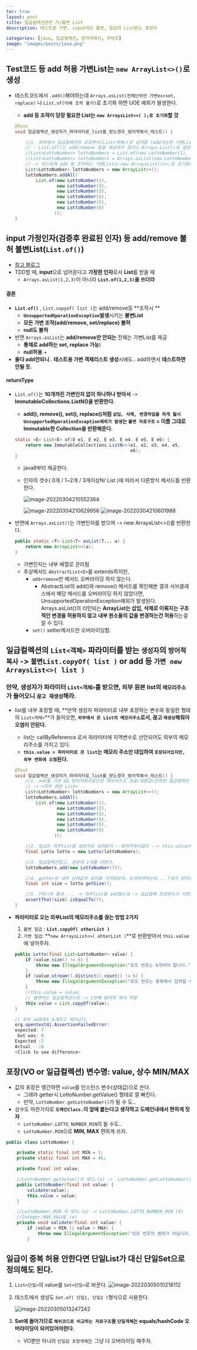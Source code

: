 ```yaml
---
toc: true
layout: post
title: 일급컬렉션관련 가/불변 List
description: 테스트용 가변, input대신 불변, 일급의 List받는 생성자

categories: [java, 일급컬렉션, 방어적복사, 우테코]
image: "images/posts/java.png"
---
```



## Test코드 등 add 허용 가변List는 `new ArrayList<>()`로 생성

- 테스트코드에서 `.add()`해야하는데 `Arrays.asList(전체단위만 가변ex>set, replace)` 나 `List.of(아예 조작 불가)`로 초기화 하면 UOE 예외가 발생한다.

    - **add 등 조작이 당장 필요한 List는 `new ArraysList<>( );로 초기화`할 것**

    ```java
    @Test
    void 일급컬렉션_생성자가_파라미터로_list를_받는경우_방어적복사_테스트() {
    
        //1. 외부에서 일급컬렉션의 포장변수(List<객체>)로 넘겨줄 [add가능한 가변List]를 생성
        // - List.of()는 add/remove 등을 제공하지 않으니 Arrays.List()로 생성했다가 UOE 뜸. 역시 불변
        //List<LottoNumber> lottoNumbers = List.of(new LottoNumber(1),
        //List<LottoNumber> lottoNumbers = Arrays.asList(new LottoNumber(1),
        // -> 테스트에 add 등 조작하는 가변List는 new ArraysList()<>;로 초기화해서 사용할 것
        List<LottoNumber> lottoNumbers = new ArrayList<>();
        lottoNumbers.addAll(
            List.of(new LottoNumber(1),
                    new LottoNumber(2),
                    new LottoNumber(3),
                    new LottoNumber(4),
                    new LottoNumber(5),
                    new LottoNumber(6)
                   ));
    }
    ```

    





## input 가정인자(검증후 완료된 인자) 등 add/remove 불허 불변List(`List.of()`)

- [참고 블로그](https://kim-jong-hyun.tistory.com/31)
- TDD할 때, **input**으로 넘어온다고 **가정한 인자**로서 **List**를 받을 때
    - `Arrays.asList(1,2,3)`이 아니라 **`List.of(1,2,3)`을 쓰더라**





#### 결론

- **`List.of()`** , `List.copyof( list )`는  add/remove등 **조작시 **
    - **`UnsupportedOperationException`발생**시키는 **불변List**
    - **모든 가변 조작(add/remove, set/replace) 불허**
    - **null도 불허**
- 반면 `Arrays.asList`는 **add/remove만 안되는** 전체는 가변List를 제공
    - **통채로 add하는 set, replace 가능**)
    - **null허용** + 
- **둘다 add안되니**.. **테스트용 가변 객체리스트 생성**시에도.. add하면서 **테스트하면 안될 듯.**



#### returnType

- `List.of()`는 **10개까진 가변인자 없이 하나하나 받아서** ->  **ImmutableCollections.ListN()을 반환한다.**

    - **add(), remove(), set(), replace()처럼 `삽입, 삭제, 변경작업을 하게 될시 UnsupportedOperationException예외가 발생`는 `불변 자료구조` = 이름 그대로 Immutable한 Collection을 반환해준다.**

    ```java
    static <E> List<E> of(E e1, E e2, E e3, E e4, E e5, E e6) {
        return new ImmutableCollections.ListN<>(e1, e2, e3, e4, e5,
                                                e6);
    }
    ```

    - java9부터 제공한다.

    - 인자의 갯수( 0개 / 1~2개 / 3개이상N/ List )에 따라서 다른방식 메서드를 반환한다.

        ![image-20220304210552364](https://raw.githubusercontent.com/is3js/screenshots/main/image-20220304210552364.png)

        ![image-20220304210629956](https://raw.githubusercontent.com/is3js/screenshots/main/image-20220304210629956.png)
        ![image-20220304210601988](https://raw.githubusercontent.com/is3js/screenshots/main/image-20220304210601988.png)







- 반면에 `Arrays.asList()`는 가변인자를 받으며 -> new ArraysList<>()를 반환한다.

    ```java
    public static <T> List<T> asList(T... a) {
        return new ArrayList<>(a);
    }
    ```

    - 가변인자는 내부 배열로 관리됨
    - 추상메서드 `AbstractList<E>`를 extends하지만, 
        - `add+remove`만 메서드 오버라이딩 하지 않는다.
            - AbstractList의 add()와 remove() 메서드를 확인해본 결과 서브클래스에서 해당 메서드를 오버라이딩 하지 않았다면, UnsupportedOperationException예외가 발생된다. Arrays.asList()의 리턴되는 **ArrayList는 삽입, 삭제로 이뤄지는 구조적인 변경을 허용하지 않고** **내부 원소들의 값을 변경하는건 허용**하는걸 알 수 있다.
        - `set()` setter메서드만 오버라이딩함.











## 일급컬렉션의  `List<객체>` 파라미터를 받는 `생성자`의 `방어적 복사` -> `불변List.copyOf( list )` or add 등 `가변 new ArraysList<>( list )`



### 만약, 생성자가 파라미터 `List<객체>`를 받으면,  외부 원본 list의 `메모리주소`가 들어오니 `끊고 재생성`해라.

- list를 내부 포장할 때, **만약 생성자 파라미터로 내부 포장하는 변수와 동일한 형태의 `List<객체>`**가 들어오면, **`외부에서 온 List의 메모리주소`로서, 끊고 `재생성`해줘야 오염이 안된다.**
    - list는 callByReference 로서 파라미터에 지역변수로 선언되어도 외부의 메모리주소를 가지고 있다.
    - **`this.value = 파라미터로 온 list`는 메모리 주소만 대입하여 `포장되어있지만, 외부 변화에 오염`된다.**
    
    ```java
    @Test
    void 일급컬렉션_생성자가_파라미터로_list를_받는경우_방어적복사_테스트() {
        //1. add될 가변 && 방어적복사로인한 메모리주소 끊음(재발급)안하면 일급컬렉션 내부 변수도 오염시키는
        // -> <외부 원본 List>
        List<LottoNumber> lottoNumbers = new ArrayList<>();
        lottoNumbers.addAll(
            List.of(new LottoNumber(1),
                    new LottoNumber(2),
                    new LottoNumber(3),
                    new LottoNumber(4),
                    new LottoNumber(5),
                    new LottoNumber(6)
                   ));
    
        //2. 일급은 외부list를 생성자로 넘겨받아 --방어적복사없이 --> this.value에 넣은 상태다.
        final Lotto lotto = new Lotto(lottoNumbers);
    
        //3. 일급컬렉션말고, 원본에 1개를 더한다.
        lottoNumbers.add(new LottoNumber(7));
    
        //4. getter로 내부 상태값의 길이를 가져와보자. 6개여야하는데... 7개가 되어있을 것이다.
        final int size = lotto.getSize();
    
        //5. 7하니까 통과 ... -> 외부list를 add했는데 -> 일급컬렉 포장변수가 가변으로 변해버렸다.
        assertThat(size).isEqualTo(7);
    }
    ```
    
    



- **파라미터로 오는 외부List의 메모리주소를 끊는 방법 2가지**
    1. `불변 일급` : **`List.copyOf( otherList )`**
    2. `가변 일급`: **`new ArraysList<>( ohterList )`**로 반환받아서 `this.value`에 넣어주자.
    
    ```java
    public Lotto(final List<LottoNumber> value) {
        if (value.size() != 6) {
            throw new IllegalArgumentException("로또 번호는 6개여야 합니다.");
        }
        if (value.stream().distinct().count() != 6) {
            throw new IllegalArgumentException("로또 번호는 중복해서 입력할 수 없습니다.");
        }
        //this.value = value;
        // 불변하는 일급컬렉션으로 -> 1번째 방어적 복사 적용
        this.value = List.copyOf(value);
    }
    ```
    
    ```java
    // 외부 add에도 6개라고 에러났다.
    org.opentest4j.AssertionFailedError: 
    expected: 7
     but was: 6
    Expected :7
    Actual   :6
    <Click to see difference>
    ```
    
    



## 포장(VO or 일급컬렉션) 변수명: value, 상수 MIN/MAX

- 값의 포장은 앵간하면 `value`를 인스턴스 변수(상태값)으로 쓴다.
    - 그래야 getter시  LottoNumber.getValue() 형태로 잘 빠진다.
    - 만약, `LottoNumber.getLottoNumber()`가 될 수 도..
- 상수도 마찬가지로 **`도메인Class.`이 앞에 붙는다고 생각하고 도메인내에서 편하게 짓자**
    - `LottoNumber.LOTTO_NUMBER_MIN`이 될 수도..
    - `LottoNumber.MIN`으로 **MIN, MAX** 편하게 쓰자.



```java
public class LottoNumber {

    private static final int MIN = 1;
    private static final int MAX = 45;

    private final int value;

    //LottoNumber.getValue()가 맞다.(o) ->  LottoNumber.getLottoNumber() (X)
    public LottoNumber(final int value) {
        validate(value);
        this.value = value;
    }

    //LottoNumber.MIN 이 맞다.(o) -> LottoNumber.LOTTO_NUMBER_MIN (X)
    //Integer.MAX_VALUE (o)
    private void validate(final int value) {
        if (value < MIN || value > MAX) {
            throw new IllegalArgumentException("로또 번호의 범위가 아닙니다.");
        }
```







## 일급이 중복 허용 안한다면 단일List가 대신 단일Set으로 정의해도 된다.

1. `List<단일>`의 value를 `Set<단일>`로 바꾼다.
    ![image-20220305010218112](https://raw.githubusercontent.com/is3js/screenshots/main/image-20220305010218112.png)







2. 테스트에서 생성도 `Set.of( 단일1, 단일2 )`형식으로 사용한다.

    ![image-20220305013247242](https://raw.githubusercontent.com/is3js/screenshots/main/image-20220305013247242.png)





3. **Set에 들어가므로 `해쉬코드로 비교하는 자료구조`용 `단일객체`는 equals/hashCode 오버라이딩이 되어있어야한다.**
    - VO뿐만 아니라 `단일값 포장객체`는 그냥 다 오버라이딩 해주자.





